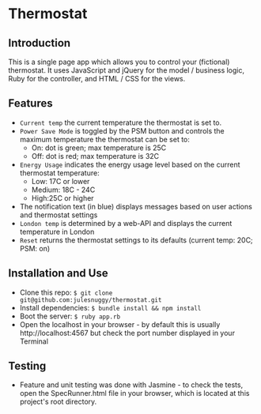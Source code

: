 # Thermostat

## Introduction
This is a single page app which allows you to control your (fictional) thermostat. It uses JavaScript and jQuery for the model / business logic, Ruby for the controller, and HTML / CSS for the views.

## Features
* `Current temp` the current temperature the thermostat is set to.
* `Power Save Mode` is toggled by the PSM button and controls the maximum temperature the thermostat can be set to:
  * On: dot is green; max temperature is 25C
  * Off: dot is red; max temperature is 32C
* `Energy Usage` indicates the energy usage level based on the current thermostat temperature:
  * Low: 17C or lower
  * Medium: 18C - 24C
  * High:25C or higher
* The notification text (in blue) displays messages based on user actions and thermostat settings
* `London temp` is determined by a web-API and displays the current temperature in London
* `Reset` returns the thermostat settings to its defaults (current temp: 20C; PSM: on)

## Installation and Use
* Clone this repo: `$ git clone git@github.com:julesnuggy/thermostat.git`
* Install dependencies: `$ bundle install && npm install`
* Boot the server: `$ ruby app.rb`
* Open the localhost in your browser - by default this is usually http://localhost:4567 but check the port number displayed in your Terminal

## Testing
* Feature and unit testing was done with Jasmine - to check the tests, open the SpecRunner.html file in your browser, which is located at this project's root directory.
